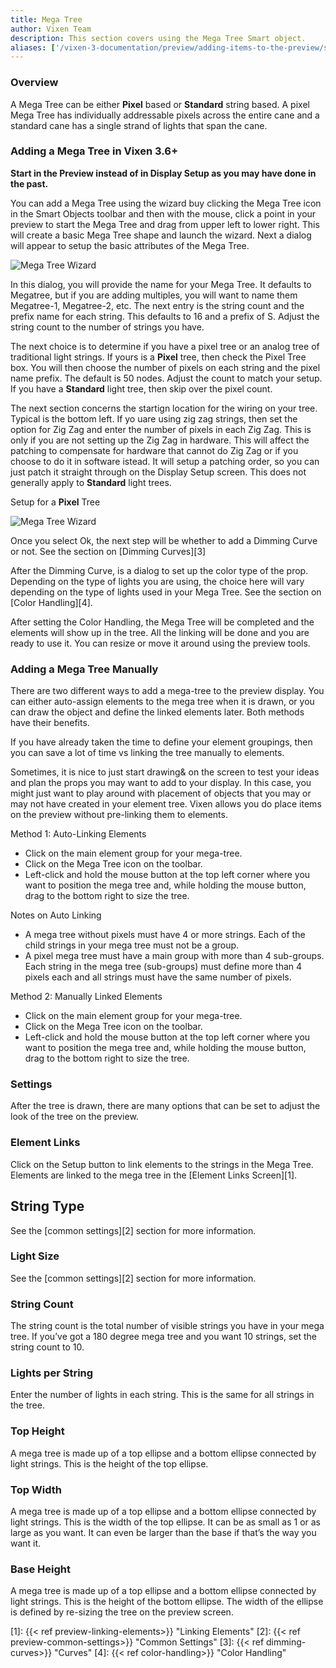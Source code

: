 ```yaml
---
title: Mega Tree
author: Vixen Team
description: This section covers using the Mega Tree Smart object.
aliases: ['/vixen-3-documentation/preview/adding-items-to-the-preview/smart-objects/mega-tree/']
---
```


### Overview

A Mega Tree can be either **Pixel** based or **Standard** string based. A pixel Mega Tree has individually addressable pixels across the entire cane and a standard cane has a single strand of lights that span the cane.

### Adding a Mega Tree in Vixen 3.6+

**Start in the Preview instead of in Display Setup as you may have done in the past.**

You can add a Mega Tree using the wizard buy clicking the Mega Tree icon in the Smart Objects toolbar and then with the mouse, click a point in your preview to start the Mega Tree and drag from upper left to lower right. This will create a basic Mega Tree shape and launch the wizard. Next a dialog will appear to setup the basic attributes of the Mega Tree.

![Mega Tree Wizard](/images/docs/usage/preview/smart-shapes/mega-tree/mega-tree-std-setup.png)

In this dialog, you will provide the name for your Mega Tree. It defaults to Megatree, but if you are adding multiples, you will want to name them Megatree-1, Megatree-2, etc. The next entry is the string count and the prefix name for each string. This defaults to 16 and a prefix of S. Adjust the string count to the number of strings you have.

The next choice is to determine if you have a pixel tree or an analog tree of traditional light strings. If yours is a **Pixel** tree, then check the Pixel Tree box. You will then choose the number of pixels on each string and the pixel name prefix. The default is 50 nodes. Adjust the count to match your setup. If you have a **Standard** light tree, then skip over the pixel count.

The next section concerns the startign location for the wiring on your tree. Typical is the bottom left. If yo uare using zig zag strings, then set the option for Zig Zag and enter the number of pixels in each Zig Zag. This is only if you are not setting up the Zig Zag in hardware. This will affect the patching to compensate for hardware that cannot do Zig Zag or if you choose to do it in software istead. It will setup a patching order, so you can just patch it straight through on the Display Setup screen. This does not generally apply to **Standard** light trees.

Setup for a **Pixel** Tree

![Mega Tree Wizard](/images/docs/usage/preview/smart-shapes/mega-tree/mega-tree-pixel-setup.png)

Once you select Ok, the next step will be whether to add a Dimming Curve or not. See the section on [Dimming Curves][3]

After the Dimming Curve, is a dialog to set up the color type of the prop. Depending on the type of lights you are using, the choice here will vary depending on the type of lights used in your Mega Tree. See the section on [Color Handling][4].

After setting the Color Handling, the Mega Tree will be completed and the elements will show up in the tree. All the linking will be done and you are ready to use it. You can resize or move it around using the preview tools.

### Adding a Mega Tree Manually

There are two different ways to add a mega-tree to the preview display. You can either auto-assign elements to the mega tree when it is drawn, or you can draw the object and define the linked elements later. Both methods have their benefits.

If you have already taken the time to define your element groupings, then you can save a lot of time vs linking the tree manually to elements.

Sometimes, it is nice to just start drawing& on the screen to test your ideas and plan the props you may want to add to your display. In this case, you might just want to play around with placement of objects that you may or may not have created in your element tree. Vixen allows you do place items on the preview without pre-linking them to elements.

Method 1: Auto-Linking Elements

* Click on the main element group for your mega-tree.
* Click on the Mega Tree icon on the toolbar.
* Left-click and hold the mouse button at the top left corner where you want to position the mega tree and, while holding the mouse button, drag to the bottom right to size the tree.

Notes on Auto Linking

* A mega tree without pixels must have 4 or more strings. Each of the child strings in your mega tree must not be a group.
* A pixel mega tree must have a main group with more than 4 sub-groups. Each string in the mega tree (sub-groups) must define more than 4 pixels each and all strings must have the same number of pixels.

Method 2: Manually Linked Elements

* Click on the main element group for your mega-tree.
* Click on the Mega Tree icon on the toolbar.
* Left-click and hold the mouse button at the top left corner where you want to position the mega tree and, while holding the mouse button, drag to the bottom right to size the tree.

### Settings

After the tree is drawn, there are many options that can be set to adjust the look of the tree on the preview.

### Element Links

Click on the Setup button to link elements to the strings in the Mega Tree. Elements are linked to the mega tree in the [Element Links Screen][1].

## String Type

See the [common settings][2] section for more information.

### Light Size

See the [common settings][2] section for more information.

### String Count

The string count is the total number of visible strings you have in your mega tree. If you&#8217;ve got a 180 degree mega tree and you want 10 strings, set the string count to 10.

### Lights per String

Enter the number of lights in each string. This is the same for all strings in the tree.

### Top Height

A mega tree is made up of a top ellipse and a bottom ellipse connected by light strings. This is the height of the top ellipse.

### Top Width

A mega tree is made up of a top ellipse and a bottom ellipse connected by light strings. This is the width of the top ellipse. It can be as small as 1 or as large as you want. It can even be larger than the base if that&#8217;s the way you want it.

### Base Height

A mega tree is made up of a top ellipse and a bottom ellipse connected by light strings. This is the height of the bottom ellipse. The width of the ellipse is defined by re-sizing the tree on the preview screen.

[1]: {{< ref preview-linking-elements>}} "Linking Elements"
[2]: {{< ref preview-common-settings>}} "Common Settings"
[3]: {{< ref dimming-curves>}} "Curves"
[4]: {{< ref color-handling>}} "Color Handling"
